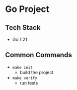 # Go Project

## Tech Stack
- Go 1.21

## Common Commands
- `make init`
    - build the project
- `make verify`
    - run tests